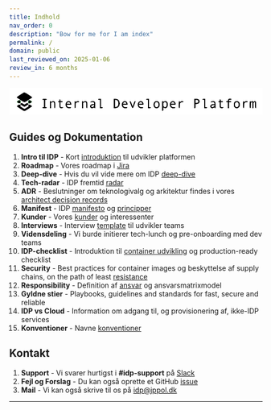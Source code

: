 ```yaml
---
title: Indhold
nav_order: 0
description: "Bow for me for I am index"
permalink: /
domain: public
last_reviewed_on: 2025-01-06
review_in: 6 months
---
```


<picture>
  <source media="(prefers-color-scheme: dark)" srcset="/assets/idp_dark.png">
  <img alt="Text changing depending on mode. Light: 'So light!' Dark: 'So dark!'" src="assets/idp_light.png">
</picture>

## **Guides og Dokumentation**

1. **Intro til IDP** - Kort [introduktion](introduktion) til udvikler platformen
1. **Roadmap** - Vores roadmap i [Jira](https://jira-jppol.atlassian.net/jira/plans/96/scenarios/96/timeline?vid=1048)
1. **Deep-dive** - Hvis du vil vide mere om IDP [deep-dive](https://docs.idp.jppol.dk/deep-dive)
1. **Tech-radar** - IDP fremtid [radar](https://jppol-idp.github.io/tech-radar/)
1. **ADR** - Beslutninger om teknologivalg og arkitektur findes i vores [architect decision records](adr)
1. **Manifest** - IDP [manifesto](manifest) og [principper](principper)
1. **Kunder** - Vores [kunder](kunder) og interessenter
1. **Interviews** - Interview [template](interview) til udvikler teams
1. **Vidensdeling** - Vi burde initierer tech-lunch og pre-onboarding med dev teams
1. **IDP-checklist** - Introduktion til [container udvikling](https://docs.idp.jppol.dk/onboarding/fra-kode-til-deploy-p%C3%A5-30-minutter) og production-ready checklist
1. **Security** - Best practices for container images og beskyttelse af supply chains, on the path of least [resistance](https://docs.idp.jppol.dk/sikkerhed)
1. **Responsibility** - Definition af [ansvar](https://docs.idp.jppol.dk/ansvar) og ansvarsmatrixmodel
1. **Gyldne stier** - Playbooks, guidelines and standards for fast, secure and reliable
1. **IDP vs Cloud** - Information om adgang til, og provisionering af, ikke-IDP services
1. **Konventioner** - Navne [konventioner](https://docs.idp.jppol.dk/konventioner)

## **Kontakt**

1. **Support** - Vi svarer hurtigst i **#idp-support** på [Slack](https://jppol-online.slack.com/archives/C3VL8FBM5)
2. **Fejl og Forslag** - Du kan også oprette et GitHub [issue](https://github.com/jppol-idp/internal-developer-platform/issues)
3. **Mail** - Vi kan også skrive til os på idp@jppol.dk

----

[^1]: [It can take up to 10 minutes for changes to your site to publish after you push the changes to GitHub](https://docs.github.com/en/pages/setting-up-a-github-pages-site-with-jekyll/creating-a-github-pages-site-with-jekyll#creating-your-site).

[Just the Docs]: https://just-the-docs.github.io/just-the-docs/
[GitHub Pages]: https://docs.github.com/en/pages
[README]: https://github.com/just-the-docs/just-the-docs-template/blob/main/README.md
[Jekyll]: https://jekyllrb.com
[GitHub Pages / Actions workflow]: https://github.blog/changelog/2022-07-27-github-pages-custom-github-actions-workflows-beta/
[use this template]: https://github.com/just-the-docs/just-the-docs-template/generate


